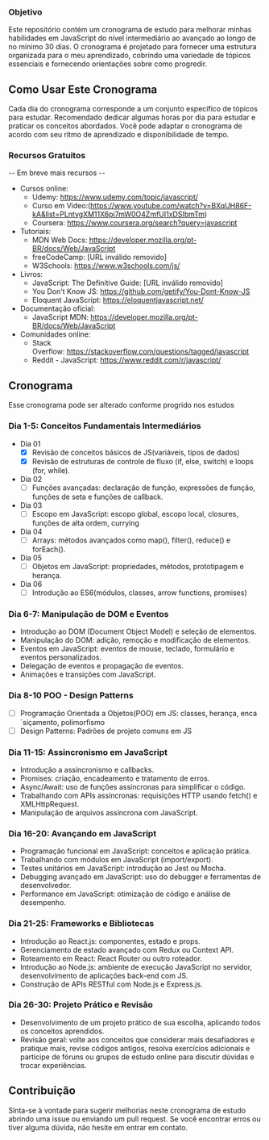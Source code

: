 ### Objetivo

Este repositório contém um cronograma de estudo para melhorar minhas habilidades em JavaScript do nível intermediário ao avançado ao longo de no mínimo 30 dias. O cronograma é projetado para fornecer uma estrutura organizada para o meu aprendizado, cobrindo uma variedade de tópicos essenciais e fornecendo orientações sobre como progredir.

## Como Usar Este Cronograma

Cada dia do cronograma corresponde a um conjunto específico de tópicos para estudar. Recomendado dedicar algumas horas por dia para estudar e praticar os conceitos abordados. Você pode adaptar o cronograma de acordo com seu ritmo de aprendizado e disponibilidade de tempo.

### Recursos Gratuitos
-- Em breve mais recursos -- 
- Cursos online:
    - Udemy: https://www.udemy.com/topic/javascript/
    - Curso em Video:(https://www.youtube.com/watch?v=BXqUH86F-kA&list=PLntvgXM11X6pi7mW0O4ZmfUI1xDSIbmTm)
    - Coursera: https://www.coursera.org/search?query=javascript
- Tutoriais:
    - MDN Web Docs: https://developer.mozilla.org/pt-BR/docs/Web/JavaScript
    - freeCodeCamp: [URL inválido removido]
    - W3Schools: https://www.w3schools.com/js/
- Livros:
    - JavaScript: The Definitive Guide: [URL inválido removido]
    - You Don't Know JS: https://github.com/getify/You-Dont-Know-JS
    - Eloquent JavaScript: https://eloquentjavascript.net/
- Documentação oficial:
    - JavaScript MDN: https://developer.mozilla.org/pt-BR/docs/Web/JavaScript
- Comunidades online:
    - Stack Overflow: https://stackoverflow.com/questions/tagged/javascript
    - Reddit - JavaScript: https://www.reddit.com/r/javascript/

## Cronograma
Esse cronograma pode ser alterado conforme progrido nos estudos

### Dia 1-5: Conceitos Fundamentais Intermediários

- Dia 01
    - [x]  Revisão de conceitos básicos de JS(variáveis, tipos de dados)
    - [x]  Revisão de estruturas de controle de fluxo (if, else, switch) e loops (for, while).
- Dia 02
    - [ ]  Funções avançadas: declaração de função, expressões de função, funções de seta e funções de callback.
- Dia 03
    - [ ]  Escopo em JavaScript: escopo global, escopo local, closures, funções de alta ordem, currying
- Dia 04
    - [ ]  Arrays: métodos avançados como map(), filter(), reduce() e forEach().
- Dia 05
    - [ ]  Objetos em JavaScript: propriedades, métodos, prototipagem e herança.
- Dia 06
    - [ ]  Introdução ao ES6(módulos, classes, arrow functions, promises)

### Dia 6-7: Manipulação de DOM e Eventos

- Introdução ao DOM (Document Object Model) e seleção de elementos.
- Manipulação do DOM: adição, remoção e modificação de elementos.
- Eventos em JavaScript: eventos de mouse, teclado, formulário e eventos personalizados.
- Delegação de eventos e propagação de eventos.
- Animações e transições com JavaScript.

### Dia 8-10 POO - Design Patterns

- [ ]  Programação Orientada a Objetos(POO) em JS: classes, herança, enca´siçamento, polimorfismo
- [ ]  Design Patterns: Padrões de projeto comuns em JS

### Dia 11-15: Assincronismo em JavaScript

- Introdução a assincronismo e callbacks.
- Promises: criação, encadeamento e tratamento de erros.
- Async/Await: uso de funções assíncronas para simplificar o código.
- Trabalhando com APIs assíncronas: requisições HTTP usando fetch() e XMLHttpRequest.
- Manipulação de arquivos assíncrona com JavaScript.

### Dia 16-20: Avançando em JavaScript

- Programação funcional em JavaScript: conceitos e aplicação prática.
- Trabalhando com módulos em JavaScript (import/export).
- Testes unitários em JavaScript: introdução ao Jest ou Mocha.
- Debugging avançado em JavaScript: uso do debugger e ferramentas de desenvolvedor.
- Performance em JavaScript: otimização de código e análise de desempenho.

### Dia 21-25: Frameworks e Bibliotecas

- Introdução ao React.js: componentes, estado e props.
- Gerenciamento de estado avançado com Redux ou Context API.
- Roteamento em React: React Router ou outro roteador.
- Introdução ao Node.js: ambiente de execução JavaScript no servidor, desenvolvimento de aplicações back-end com JS.
- Construção de APIs RESTful com Node.js e Express.js.

### Dia 26-30: Projeto Prático e Revisão

- Desenvolvimento de um projeto prático de sua escolha, aplicando todos os conceitos aprendidos.
- Revisão geral: volte aos conceitos que considerar mais desafiadores e pratique mais, revise códigos antigos, resolva exercícios adicionais e participe de fóruns ou grupos de estudo online para discutir dúvidas e trocar experiências.

## Contribuição

Sinta-se à vontade para sugerir melhorias neste cronograma de estudo abrindo uma issue ou enviando um pull request. Se você encontrar erros ou tiver alguma dúvida, não hesite em entrar em contato.